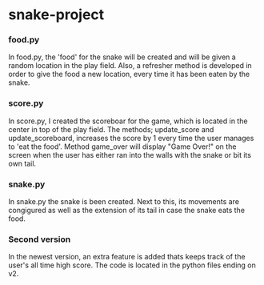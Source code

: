 # snake-project

### food.py

In food.py, the 'food' for the snake will be created and will be given a random location in the play field. Also, a refresher method is developed in order to give
the food a new location, every time it has been eaten by the snake.

### score.py

In score.py, I created the scoreboar for the game, which is located in the center in top of the play field. The methods; update_score and update_scoreboard,
increases the score by 1 every time the user manages to 'eat the food'. Method game_over will display "Game Over!" on the screen when the user has either ran into
the walls with the snake or bit its own tail. 

### snake.py

In snake.py the snake is been created. Next to this, its movements are congigured as well as the extension of its tail in case the snake eats the food. 

### Second version

In the newest version, an extra feature is added thats keeps track of the user's all time high score. The code is located in the python files ending on v2. 

